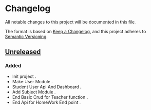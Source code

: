 # Changelog
All notable changes to this project will be documented in this file.

The format is based on [Keep a Changelog](https://keepachangelog.com/en/1.0.0/),
and this project adheres to [Semantic Versioning](https://semver.org/spec/v2.0.0.html).

## [Unreleased]

### Added
- Init project .
- Make User Module  . 
- Student User Api And Dashboard  .
- Add Subject Module .
- End Basic Crud for Teacher function  .
- End Api for HomeWork End point .




[Unreleased]: https://github.com/Tocaanco/Khademty-backend/-/tags/v1.0.0-beta
